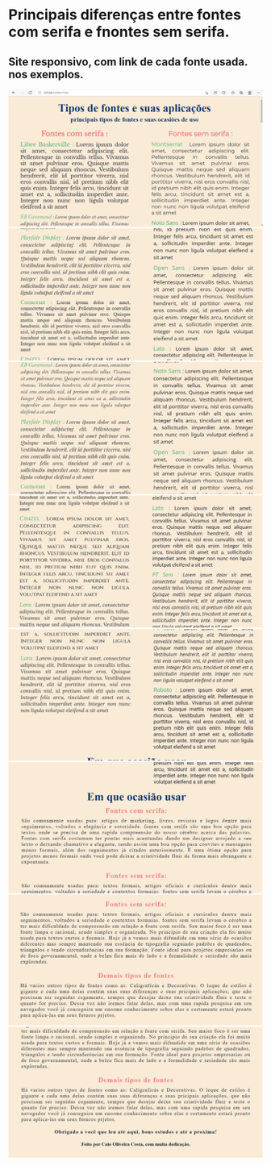 # Principais diferenças entre fontes com serifa e fnontes sem serifa.

## Site responsivo, com link de cada fonte usada. nos exemplos.

<img src="./IMG/img1.png">
<img src="./IMG/img2.png">
<img src="./IMG/img3.png">
<img src="./IMG/img4.png">
<img src="./IMG/img5.png">
<img src="./IMG/img6.png">
<img src="./IMG/img7.png">
<img src="./IMG/img8.png">
